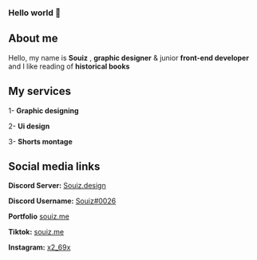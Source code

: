 ### Hello world 👋

## About me
 
Hello, my name is **Souiz** , 
**graphic designer** & junior **front-end developer** and I like reading of **historical books**

 ## My services 

1- **Graphic designing**

2- **Ui design**

3- **Shorts montage**

## Social media links

**Discord Server:** [Souiz.design](https://discord.gg/souiz-design)

**Discord Username:** [Souiz#0026](https://discord.com/users/779536788058013697)

**Portfolio** [souiz.me](https://souiz.me)

**Tiktok:** [souiz.me](https://www.tiktok.com/@souiz.me)

**Instagram:** [x2_69x](https://www.instagram.com/x2_69x/)



